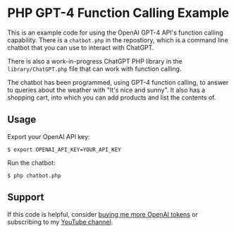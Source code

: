 # PHP GPT-4 Function Calling Example

This is an example code for using the OpenAI GPT-4 API's function calling capability. There is a `chatbot.php` in the repostiory, which is a command line chatbot that you can use to interact with ChatGPT.

There is also a work-in-progress ChatGPT PHP library in the `library/ChatGPT.php` file that can work with function calling.

The chatbot has been programmed, using GPT-4 function calling, to answer to queries about the weather with "It's nice and sunny". It also has a shopping cart, into which you can add products and list the contents of.

## Usage

Export your OpenAI API key:

```console
$ export OPENAI_API_KEY=YOUR_API_KEY
```

Run the chatbot:
```
$ php chatbot.php
```

## Support

If this code is helpful, consider [buying me more OpenAI tokens](https://buymeacoffee.com/unconv) or subscribing to my [YouTube channel](https://youtube.com/@unconv).
